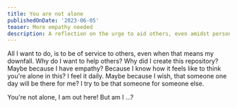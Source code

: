 ```yaml
---
title: You are not alone
publishedOnDate: '2023-06-05'
teaser: More empathy needed 
description: A reflection on the urge to aid others, even amidst personal struggles. You're not alone, I am out here! We can go through it together.
---
```


All I want to do, is to be of service to others, even when that means my downfall. Why do I want to help others?
Why did I create this repository?
Maybe because I have empathy?
Because I know how it feels like to think you're alone in this? I feel it daily.
Maybe because I wish, that someone one day will be there for me? I try to be that someone for someone else.

You're not alone, I am out here! But am I ...?
